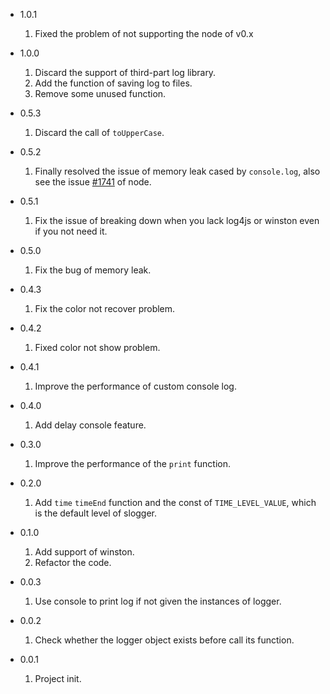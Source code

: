 - 1.0.1

    1. Fixed the problem of not supporting the node of v0.x

- 1.0.0

    1. Discard the support of third-part log library.
    2. Add the function of saving log to files.
    3. Remove some unused function.

- 0.5.3

    1. Discard the call of `toUpperCase`.

- 0.5.2

    1. Finally resolved the issue of memory leak cased by `console.log`, also see the issue [#1741](https://github.com/nodejs/node/issues/1741) of node.
    
- 0.5.1

    1. Fix the issue of breaking down when you lack log4js or winston even if you not need it.

- 0.5.0

    1. Fix the bug of memory leak.

- 0.4.3

    1. Fix the color not recover problem.

- 0.4.2

    1. Fixed color not show problem.

- 0.4.1

    1. Improve the performance of custom console log.

- 0.4.0

    1. Add delay console feature.

- 0.3.0

    1. Improve the performance of the `print` function.

- 0.2.0 

    1. Add `time` `timeEnd` function and the const of `TIME_LEVEL_VALUE`, which is the default level of slogger.

- 0.1.0

    1. Add support of winston.
    2. Refactor the code.

- 0.0.3 

    1. Use console to print log if not given the instances of logger.

- 0.0.2

    1. Check whether the logger object exists before call its function.

- 0.0.1 

    1. Project init.